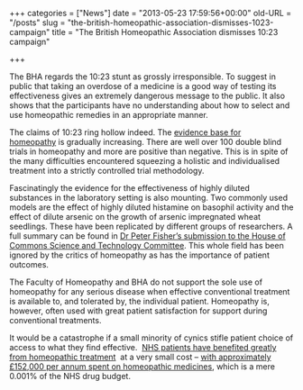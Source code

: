 +++
categories = ["News"]
date = "2013-05-23 17:59:56+00:00"
old-URL = "/posts"
slug = "the-british-homeopathic-association-dismisses-1023-campaign"
title = "The British Homeopathic Association dismisses 10:23 campaign"

+++

The BHA regards the 10:23 stunt as grossly irresponsible. To suggest in public that taking an overdose of a medicine is a good way of testing its effectiveness gives an extremely dangerous message to the public. It also shows that the participants have no understanding about how to select and use homeopathic remedies in an appropriate manner.

The claims of 10:23 ring hollow indeed. The [evidence base for homeopathy](http://facultyofhomeopathy.org/wp-content/uploads/2016/03/2-page-evidence-summary-for-homeopathy.pdf) is gradually increasing. There are well over 100 double blind trials in homeopathy and more are positive than negative. This is in spite of the many difficulties encountered squeezing a holistic and individualised treatment into a strictly controlled trial methodology.

Fascinatingly the evidence for the effectiveness of highly diluted substances in the laboratory setting is also mounting. Two commonly used models are the effect of highly diluted histamine on basophil activity and the effect of dilute arsenic on the growth of arsenic impregnated wheat seedlings. These have been replicated by different groups of researchers. A full summary can be found in [Dr Peter Fisher’s submission to the House of Commons Science and Technology Committee](http://www.publications.parliament.uk/pa/cm200910/cmselect/cmsctech/memo/homeopathy/ucm2102.htm). This whole field has been ignored by the critics of homeopathy as has the importance of patient outcomes.

The Faculty of Homeopathy and BHA do not support the sole use of homeopathy for any serious disease when effective conventional treatment is available to, and tolerated by, the individual patient. Homeopathy is, however, often used with great patient satisfaction for support during conventional treatments.

It would be a catastrophe if a small minority of cynics stifle patient choice of access to what they find effective.  [NHS patients have benefited greatly from homeopathic treatment](http://facultyofhomeopathy.org/research/clinical-outcomes-studies/)  at a very small cost – [with approximately £152,000 per annum spent on homeopathic medicines](http://www.publications.parliament.uk/pa/cm200910/cmselect/cmsctech/uc45-ii/uc4502.htm), which is a mere 0.001% of the NHS drug budget.

